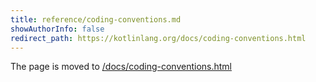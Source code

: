 ```yaml
---
title: reference/coding-conventions.md
showAuthorInfo: false
redirect_path: https://kotlinlang.org/docs/coding-conventions.html
---
```


The page is moved to [/docs/coding-conventions.html](/docs/coding-conventions.html)
